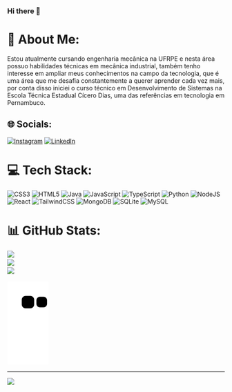 ### Hi there 👋
# 💫 About Me:
Estou atualmente cursando engenharia mecânica na UFRPE e nesta área possuo habilidades técnicas em mecânica industrial, também tenho interesse em ampliar meus conhecimentos na campo da tecnologia, que é uma área que me desafia constantemente a querer aprender cada vez mais, por conta disso iniciei o curso técnico em Desenvolvimento de Sistemas na Escola Técnica Estadual Cícero Dias, uma das referências em tecnologia em Pernambuco.


## 🌐 Socials:
[![Instagram](https://img.shields.io/badge/Instagram-%23E4405F.svg?logo=Instagram&logoColor=white)](https://instagram.com/gabrielmarques.n) [![LinkedIn](https://img.shields.io/badge/LinkedIn-%230077B5.svg?logo=linkedin&logoColor=white)](https://www.linkedin.com/in/gabriel-marques-0998461a1/)

# 💻 Tech Stack:
![CSS3](https://img.shields.io/badge/css3-%231572B6.svg?style=for-the-badge&logo=css3&logoColor=white) ![HTML5](https://img.shields.io/badge/html5-%23E34F26.svg?style=for-the-badge&logo=html5&logoColor=white) ![Java](https://img.shields.io/badge/java-%23ED8B00.svg?style=for-the-badge&logo=java&logoColor=white) ![JavaScript](https://img.shields.io/badge/javascript-%23323330.svg?style=for-the-badge&logo=javascript&logoColor=%23F7DF1E) ![TypeScript](https://img.shields.io/badge/typescript-%23007ACC.svg?style=for-the-badge&logo=typescript&logoColor=white) ![Python](https://img.shields.io/badge/python-3670A0?style=for-the-badge&logo=python&logoColor=ffdd54) ![NodeJS](https://img.shields.io/badge/node.js-6DA55F?style=for-the-badge&logo=node.js&logoColor=white) ![React](https://img.shields.io/badge/react-%2320232a.svg?style=for-the-badge&logo=react&logoColor=%2361DAFB) ![TailwindCSS](https://img.shields.io/badge/tailwindcss-%2338B2AC.svg?style=for-the-badge&logo=tailwind-css&logoColor=white) ![MongoDB](https://img.shields.io/badge/MongoDB-%234ea94b.svg?style=for-the-badge&logo=mongodb&logoColor=white) ![SQLite](https://img.shields.io/badge/sqlite-%2307405e.svg?style=for-the-badge&logo=sqlite&logoColor=white) ![MySQL](https://img.shields.io/badge/mysql-%2300f.svg?style=for-the-badge&logo=mysql&logoColor=white)
# 📊 GitHub Stats:
![](https://github-readme-stats.vercel.app/api?username=0GabrielMarques0&theme=blue-green&hide_border=false&include_all_commits=false&count_private=false)<br/>
![](https://github-readme-streak-stats.herokuapp.com/?user=0GabrielMarques0&theme=blue-green&hide_border=false)<br/>
![](https://github-readme-stats.vercel.app/api/top-langs/?username=0GabrielMarques0&theme=blue-green&hide_border=false&include_all_commits=false&count_private=false&layout=compact)

![Snake animation](https://github.com/0GabrielMarques0/0GabrielMarques0/blob/output/github-contribution-grid-snake.svg)

---
[![](https://visitcount.itsvg.in/api?id=0GabrielMarques0&icon=0&color=0)](https://visitcount.itsvg.in)

<!-- Proudly created with GPRM ( https://gprm.itsvg.in ) -->
